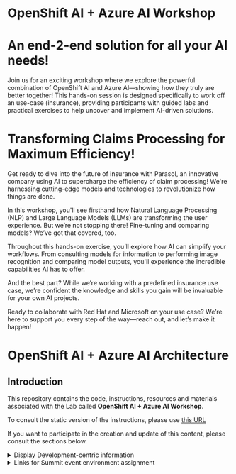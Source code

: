 # OpenShift AI + Azure AI Workshop
# An end-2-end solution for all your AI needs!
Join us for an exciting workshop where we explore the powerful combination of OpenShift AI and Azure AI—showing how they truly are better together! This hands-on session is designed specifically to work off an use-case (insurance), providing participants with guided labs and practical exercises to help uncover and implement AI-driven solutions.


# Transforming Claims Processing for Maximum Efficiency!
Get ready to dive into the future of insurance with Parasol, an innovative company using AI to supercharge the efficiency of claim processing! We're harnessing cutting-edge models and technologies to revolutionize how things are done.

In this workshop, you'll see firsthand how Natural Language Processing (NLP) and Large Language Models (LLMs) are transforming the user experience. But we’re not stopping there! Fine-tuning and comparing models? We’ve got that covered, too.

Throughout this hands-on exercise, you’ll explore how AI can simplify your workflows. From consulting models for information to performing image recognition and comparing model outputs, you'll experience the incredible capabilities AI has to offer.

And the best part? While we’re working with a predefined insurance use case, we’re confident the knowledge and skills you gain will be invaluable for your own AI projects.

Ready to collaborate with Red Hat and Microsoft on your use case? We’re here to support you every step of the way—reach out, and let’s make it happen!
# OpenShift AI + Azure AI Architecture


## Introduction

This repository contains the code, instructions, resources and materials associated with the Lab called **OpenShift AI + Azure AI Workshop**.

To consult the static version of the instructions, please use [this URL](https://rh-aiservices-bu.github.io/parasol-insurance/)

If you want to participate in the creation and update of this content, please consult the sections below.

<details>
  <summary>Display Development-centric information</summary>

## General Development Information

### Working with this repo

- `main` branch is the one used for production. That's where the Prod and Test catalog items from [demo.redhat.com](https://demo.redhat.com) point to (instructions, materials used,...).
- `dev` branch is for development. That's where the Dev catalog item points to.
- Branches are made from `dev` (hot fixes could be made from `main` if really needed).
- When ready, PRs should be made to `dev`. Once all features, bug fixes,... are checked in and tested for a new release, another PR will be made from `dev` to `main`.
- Branches must be prefixed with `/feature` (example `feature/new-pipeline-instructions`), `bugfix`, or other meaningful info.
- Add your name/handle in the branch name if needed to avoid confusion.
- If your development relates to an Issue or a Feature Request, add its reference in the branch name.
- Try to stash your changes before submitting a PR.

## How to update the **Instructions**

Useful link: [https://redhat-scholars.github.io/build-course/rhs-build-course/develop.html](https://redhat-scholars.github.io/build-course/rhs-build-course/develop.html)

### Requirements

- Podman or Docker

### Development

- Add/Modify/Delete content in [content/modules/ROOT](content/modules/ROOT).
- Navigation is handled in `nav.adoc`.
- Content pages are in the `pages` folder.
- To build the site, from the root of the repo, run `./content/utilities/lab-build`.
- To serve the site for previewing, from the root of the repo, run `./content/utilities/lab-serve`.
- The site will be visible at [http://localhost:8443/](http://localhost:8443/)
- When finished, you can stop serving the site by running from the root of the repo `./content/utilities/lab-stop`.

## How to update the **Application**

### Requirements

- Python 3.11
- Nodejs > 18
- An existing instance of Hugging Face TGI with a loaded model available at `INFERENCE_SERVER_URL`. This application is based on Mistral-TB Prompt format. You will need to modify this format if you are using a different model.

### Installation

Run `npm install` from the main folder.

If you want to install packages manually:

- In the `frontend` folder, install the node modules with `npm install`.
- In the `backend` folder, create a venv and install packages with the provided Pipfile/Pipfile.lock files.
- In the `backend` folder, create the file `.env` base on the example `.env.example` and enter the configuration for the Inference server.

### Development

From the main folder, launch `npm run dev` or `./start-dev.sh`. This will launch both backend and frontend.

- Frontend is accessible at `http://localhost:9000`
- Backend is accessible at `http://localhost:5000`, with Swagger API doc at `http://localhost:5000/docs`

```bash
#!/bin/bash

# Script to restart all showroom pods - You must be logged in as a cluster admin to run this script

# Get all namespaces
namespaces=$(oc get namespaces -o jsonpath='{.items[*].metadata.name}' \
    | tr ' ' '\n' \
    | grep '^showroom')

# Stop all the pods
for namespace in $namespaces; do
    # Check if the deployment "showroom" exists in the namespace
    if oc -n $namespace get deployment showroom &> /dev/null; then
        # If it exists, restart the rollout
        # oc -n $namespace rollout restart deployment/showroom
        oc -n $namespace scale deploy showroom --replicas=0
    fi
done


# wait for them all to fully stop
# start all the pods
for namespace in $namespaces; do
    # Check if the deployment "showroom" exists in the namespace
    if oc -n $namespace get deployment showroom &> /dev/null; then
        # If it exists, restart the rollout
        # oc -n $namespace rollout restart deployment/showroom
        oc -n $namespace scale deploy showroom --replicas=1
    fi
done


```

## How to graduate code from dev to main

- From `dev`, create a new branch, like `feature/prepare-for-main-merge`.
- Modify the following files to make their relevant content point to `main`:
  - `bootstrap/applicationset/applicationset-bootstrap.yaml`
  - `content/antora.yml`
  - `content/modules/ROOT/pages/05-03-web-app-deploy-application.adoc`
- Make a pull request from this branch to `main`, review and merge

</details>

<details>
  <summary>Links for Summit event environment assignment</summary>

- URL for all labs: [https://one.demo.redhat.com/](https://one.demo.redhat.com/)
- Search for `parasol`

</details>
